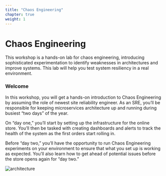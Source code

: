 ```yaml
---
title: "Chaos Engineering"
chapter: true
weight: 1
---
```


# Chaos Engineering

This workshop is a hands-on lab for chaos engineering, introducing sophisticated experimentation to identify weaknesses in architectures and improve systems. This lab will help you test system resiliency in a real environment. 

### Welcome

In this workshop, you will get a hands-on introduction to Chaos Engineering by assuming the role of newest site reliability engineer. As an SRE, you’ll be responsible for keeping microservices architecture up and running during busiest “two days” of the year.

On “day one,” you’ll start by setting up the infrastructure for the online store. You’ll then be tasked with creating dashboards and alerts to track the health of the system as the first orders start rolling in.

Before “day two,” you’ll have the opportunity to run Chaos Engineering experiments on your environment to ensure that what you set up is working as expected. You’ll also learn how to get ahead of potential issues before the store opens again for “day two.”

![architecture](/images/aws/yelb-service-mesh-architecture.png)
